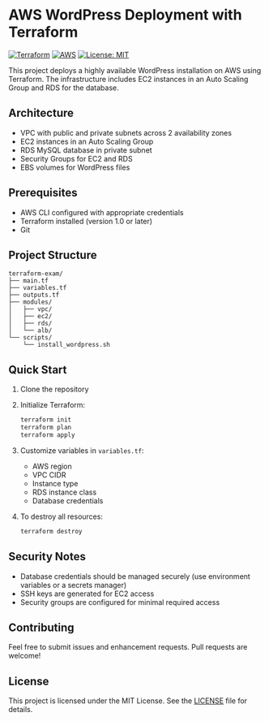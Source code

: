 # AWS WordPress Deployment with Terraform

[![Terraform](https://img.shields.io/badge/Terraform-v1.0%2B-blueviolet)](https://www.terraform.io/)
[![AWS](https://img.shields.io/badge/AWS-Cloud-orange)](https://aws.amazon.com/)
[![License: MIT](https://img.shields.io/badge/License-MIT-yellow.svg)](LICENSE)

This project deploys a highly available WordPress installation on AWS using Terraform. The infrastructure includes EC2 instances in an Auto Scaling Group and RDS for the database.

## Architecture

- VPC with public and private subnets across 2 availability zones
- EC2 instances in an Auto Scaling Group
- RDS MySQL database in private subnet
- Security Groups for EC2 and RDS
- EBS volumes for WordPress files

## Prerequisites

- AWS CLI configured with appropriate credentials
- Terraform installed (version 1.0 or later)
- Git

## Project Structure

```
terraform-exam/
├── main.tf
├── variables.tf
├── outputs.tf
├── modules/
│   ├── vpc/
│   ├── ec2/
│   ├── rds/
│   └── alb/
└── scripts/
    └── install_wordpress.sh
```

## Quick Start

1. Clone the repository
2. Initialize Terraform:
   ```bash
   terraform init
   terraform plan
   terraform apply
   ```
3. Customize variables in `variables.tf`:
   - AWS region
   - VPC CIDR
   - Instance type
   - RDS instance class
   - Database credentials

4. To destroy all resources:
   ```bash
   terraform destroy
   ```

## Security Notes

- Database credentials should be managed securely (use environment variables or a secrets manager)
- SSH keys are generated for EC2 access
- Security groups are configured for minimal required access

## Contributing

Feel free to submit issues and enhancement requests.
Pull requests are welcome!

## License

This project is licensed under the MIT License. See the [LICENSE](LICENSE) file for details.
